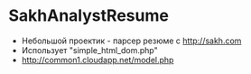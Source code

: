 # SakhAnalystResume
* Небольшой проектик - парсер резюме с http://sakh.com
* Использует "simple_html_dom.php"
* http://common1.cloudapp.net/model.php
